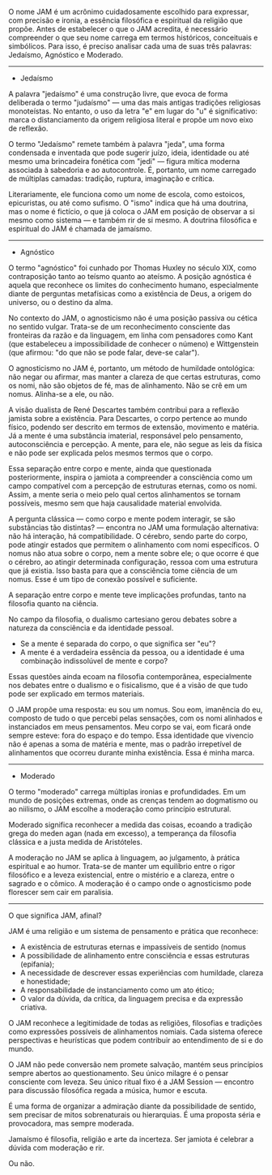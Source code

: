 O nome JAM é um acrônimo cuidadosamente escolhido para expressar, com precisão e ironia, a essência filosófica e espiritual da religião que propõe. Antes de estabelecer o que o JAM acredita, é necessário compreender o que seu nome carrega em termos históricos, conceituais e simbólicos. Para isso, é preciso analisar cada uma de suas três palavras: Jedaísmo, Agnóstico e Moderado.
________________________________________
- Jedaísmo

A palavra "jedaísmo" é uma construção livre, que evoca de forma deliberada o termo "judaísmo" — uma das mais antigas tradições religiosas monoteístas. No entanto, o uso da letra "e" em lugar do "u" é significativo: marca o distanciamento da origem religiosa literal e propõe um novo eixo de reflexão.

O termo "Jedaísmo" remete também à palavra "jeda", uma forma condensada e inventada que pode sugerir juízo, ideia, identidade ou até mesmo uma brincadeira fonética com "jedi" — figura mítica moderna associada à sabedoria e ao autocontrole. É, portanto, um nome carregado de múltiplas camadas: tradição, ruptura, imaginação e crítica.

Literariamente, ele funciona como um nome de escola, como estoicos, epicuristas, ou até como sufismo. O "ismo" indica que há uma doutrina, mas o nome é fictício, o que já coloca o JAM em posição de observar a si mesmo como sistema — e também rir de si mesmo.
A doutrina filosófica e espiritual do JAM é chamada de jamaísmo.
________________________________________
- Agnóstico

O termo "agnóstico" foi cunhado por Thomas Huxley no século XIX, como contraposição tanto ao teísmo quanto ao ateísmo. A posição agnóstica é aquela que reconhece os limites do conhecimento humano, especialmente diante de perguntas metafísicas como a existência de Deus, a origem do universo, ou o destino da alma.

No contexto do JAM, o agnosticismo não é uma posição passiva ou cética no sentido vulgar. Trata-se de um reconhecimento consciente das fronteiras da razão e da linguagem, em linha com pensadores como Kant (que estabeleceu a impossibilidade de conhecer o númeno) e Wittgenstein (que afirmou: "do que não se pode falar, deve-se calar").

O agnosticismo no JAM é, portanto, um método de humildade ontológica: não negar ou afirmar, mas manter a clareza de que certas estruturas, como os nomi, não são objetos de fé, mas de alinhamento. Não se crê em um nomus. Alinha-se a ele, ou não.

A visão dualista de René Descartes também contribui para a reflexão jamista sobre a existência. Para Descartes, o corpo pertence ao mundo físico, podendo ser descrito em termos de extensão, movimento e matéria. 
Já a mente é uma substância imaterial, responsável pelo pensamento, autoconsciência e percepção. A mente, para ele, não segue as leis da física e não pode ser explicada pelos mesmos termos que o corpo. 

Essa separação entre corpo e mente, ainda que questionada posteriormente, inspira o jamiota a compreender a consciência como um campo compatível com a percepção de estruturas eternas, como os nomi. Assim, a mente seria o meio pelo qual certos alinhamentos se tornam possíveis, mesmo sem que haja causalidade material envolvida.

A pergunta clássica — como corpo e mente podem interagir, se são substâncias tão distintas? — encontra no JAM uma formulação alternativa: não há interação, há compatibilidade. O cérebro, sendo parte do corpo, pode atingir estados que permitem o alinhamento com nomi específicos. O nomus não atua sobre o corpo, nem a mente sobre ele; o que ocorre é que o cérebro, ao atingir determinada configuração, ressoa com uma estrutura que já existia. Isso basta para que a consciência tome ciência de um nomus. Esse é um tipo de conexão possível e suficiente.

A separação entre corpo e mente teve implicações profundas, tanto na filosofia quanto na ciência. 

No campo da filosofia, o dualismo cartesiano gerou debates sobre a natureza da consciência e da identidade pessoal. 

- Se a mente é separada do corpo, o que significa ser "eu"? 
- A mente é a verdadeira essência da pessoa, ou a identidade é uma combinação indissolúvel de mente e corpo? 

Essas questões ainda ecoam na filosofia contemporânea, especialmente nos debates entre o dualismo e o fisicalismo, que é a visão de que tudo pode ser explicado em termos materiais.

O JAM propõe uma resposta: eu sou um nomus. Sou eom, imanência do eu, composto de tudo o que percebi pelas sensações, com os nomi alinhados e instanciados em meus pensamentos. Meu corpo se vai, eom ficará onde sempre esteve: fora do espaço e do tempo. Essa identidade que vivencio não é apenas a soma de matéria e mente, mas o padrão irrepetível de alinhamentos que ocorreu durante minha existência. Essa é minha marca.

________________________________________

- Moderado

O termo "moderado" carrega múltiplas ironias e profundidades. 
Em um mundo de posições extremas, onde as crenças tendem ao dogmatismo ou ao niilismo, o JAM escolhe a moderação como princípio estrutural.

Moderado significa reconhecer a medida das coisas, ecoando a tradição grega do meden agan (nada em excesso), a temperança da filosofia clássica e a justa medida de Aristóteles.

A moderação no JAM se aplica à linguagem, ao julgamento, à prática espiritual e ao humor. Trata-se de manter um equilíbrio entre o rigor filosófico e a leveza existencial, entre o mistério e a clareza, entre o sagrado e o cômico. A moderação é o campo onde o agnosticismo pode florescer sem cair em paralisia.
________________________________________

O que significa JAM, afinal?

JAM é uma religião e um sistema de pensamento e prática que reconhece:
- A existência de estruturas eternas e impassíveis de sentido (nomus
- A possibilidade de alinhamento entre consciência e essas estruturas (epifania);
- A necessidade de descrever essas experiências com humildade, clareza e honestidade;
- A responsabilidade de instanciamento como um ato ético;
- O valor da dúvida, da crítica, da linguagem precisa e da expressão criativa.

O JAM reconhece a legitimidade de todas as religiões, filosofias e tradições como expressões possíveis de alinhamentos nomiais. Cada sistema oferece perspectivas e heurísticas que podem contribuir ao entendimento de si e do mundo.

O JAM não pede conversão nem promete salvação, mantém seus princípios sempre abertos ao questionamento. Seu único milagre é o pensar consciente com leveza. Seu único ritual fixo é a JAM Session — encontro para discussão filosófica regada a música, humor e escuta.

É uma forma de organizar a admiração diante da possibilidade de sentido, sem precisar de mitos sobrenaturais ou hierarquias. É uma proposta séria e provocadora, mas sempre moderada.

Jamaísmo é filosofia, religião e arte da incerteza. Ser jamiota é celebrar a dúvida com moderação e rir. 

Ou não.

